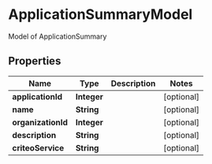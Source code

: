 

# ApplicationSummaryModel

Model of ApplicationSummary

## Properties

Name | Type | Description | Notes
------------ | ------------- | ------------- | -------------
**applicationId** | **Integer** |  |  [optional]
**name** | **String** |  |  [optional]
**organizationId** | **Integer** |  |  [optional]
**description** | **String** |  |  [optional]
**criteoService** | **String** |  |  [optional]



